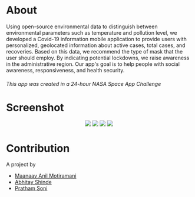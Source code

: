 # About
Using open-source environmental data to distinguish between environmental parameters such as temperature and pollution level, we developed a Covid-19 information mobile application to provide users with personalized, geolocated information about active cases, total cases, and recoveries. Based on this data, we recommend the type of mask that the user should employ. By indicating potential lockdowns, we raise awareness in the administrative region. Our app's goal is to help people with social awareness, responsiveness, and health security. </br>
###### This app was created in a 24-hour NASA Space App Challenge

# Screenshot
<p align = "center">
  <img src="https://github.com/Maanaav/covid19/blob/main/assets/Mockup/Combine/1.png"/>
  <img src="https://github.com/Maanaav/covid19/blob/main/assets/Mockup/Combine/2.png"/>
  <img src="https://github.com/Maanaav/covid19/blob/main/assets/Mockup/Combine/3.png"/>
  <img src="https://github.com/Maanaav/covid19/blob/main/assets/Mockup/Combine/4.png"/>
</p>

# Contribution
A project by <br>
- [Maanaav Anil Motiramani](https://github.com/Maanaav) <br>
- [Abhitay Shinde](https://github.com/Abhitay)
- [Pratham Soni](https://github.com/PrathamSoni4473)
